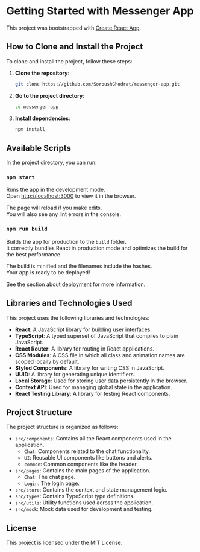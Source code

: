 # Getting Started with Messenger App

This project was bootstrapped with [Create React App](https://github.com/facebook/create-react-app).

## How to Clone and Install the Project

To clone and install the project, follow these steps:

1. **Clone the repository**:

   ```sh
   git clone https://github.com/SoroushGhodrat/messenger-app.git
   ```

2. **Go to the project directory**:

   ```sh
   cd messenger-app
   ```

3. **Install dependencies**:
   ```sh
   npm install
   ```

## Available Scripts

In the project directory, you can run:

### `npm start`

Runs the app in the development mode.\
Open [http://localhost:3000](http://localhost:3000) to view it in the browser.

The page will reload if you make edits.\
You will also see any lint errors in the console.

### `npm run build`

Builds the app for production to the `build` folder.\
It correctly bundles React in production mode and optimizes the build for the best performance.

The build is minified and the filenames include the hashes.\
Your app is ready to be deployed!

See the section about [deployment](https://facebook.github.io/create-react-app/docs/deployment) for more information.

## Libraries and Technologies Used

This project uses the following libraries and technologies:

- **React**: A JavaScript library for building user interfaces.
- **TypeScript**: A typed superset of JavaScript that compiles to plain JavaScript.
- **React Router**: A library for routing in React applications.
- **CSS Modules**: A CSS file in which all class and animation names are scoped locally by default.
- **Styled Components**: A library for writing CSS in JavaScript.
- **UUID**: A library for generating unique identifiers.
- **Local Storage**: Used for storing user data persistently in the browser.
- **Context API**: Used for managing global state in the application.
- **React Testing Library**: A library for testing React components.

## Project Structure

The project structure is organized as follows:

- `src/components`: Contains all the React components used in the application.
  - `Chat`: Components related to the chat functionality.
  - `UI`: Reusable UI components like buttons and alerts.
  - `common`: Common components like the header.
- `src/pages`: Contains the main pages of the application.
  - `Chat`: The chat page.
  - `Login`: The login page.
- `src/store`: Contains the context and state management logic.
- `src/types`: Contains TypeScript type definitions.
- `src/utils`: Utility functions used across the application.
- `src/mock`: Mock data used for development and testing.


## License

This project is licensed under the MIT License.

